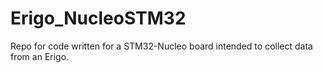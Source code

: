 # Erigo_NucleoSTM32
Repo for code written for a STM32-Nucleo board intended to collect data from an Erigo.
